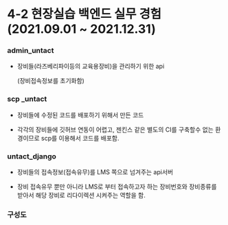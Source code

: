 # 4-2 현장실습 백엔드 실무 경험 (2021.09.01 ~ 2021.12.31)

### admin_untact

- 장비들(라즈베리파이등의 교육용장비)을 관리하기 위한 api

  (장비접속정보를 초기화함)

### scp \_untact

- 장비들에 수정된 코드를 배포하기 위해서 만든 코드

- 각각의 장비들에 깃허브 연동이 어렵고, 젠킨스 같은 별도의 CI를 구축할수 없는 환경이므로 scp를 이용해서 코드를 배포함.

### untact_django

- 장비들의 접속정보(접속유무)를 LMS 쪽으로 넘겨주는 api서버

- 장비 접속유무 뿐만 아니라 LMS로 부터 접속하고자 하는 장비번호와 장비종류를 받아서 해당 장비로 리다이렉션 시켜주는 역할을 함.


### 구성도
